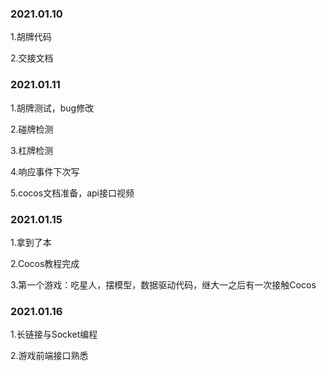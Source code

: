 ### 2021.01.10
1.胡牌代码

2.交接文档


### 2021.01.11
1.胡牌测试，bug修改

2.碰牌检测

3.杠牌检测

4.响应事件下次写

5.cocos文档准备，api接口视频


### 2021.01.15
1.拿到了本

2.Cocos教程完成

3.第一个游戏：吃星人，摆模型，数据驱动代码，继大一之后有一次接触Cocos

### 2021.01.16
1.长链接与Socket编程

2.游戏前端接口熟悉
